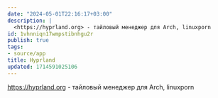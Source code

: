 ```yaml
---
date: "2024-05-01T22:16:17+03:00"
description: |
  <https://hyprland.org> - тайловый менеджер для Arch, linuxporn
id: 1vhnniqn17wmpstibnhgu2r
publish: true
tags:
- source/app
title: Hyprland
updated: 1714591025106
---
```


<https://hyprland.org> - тайловый менеджер для Arch, linuxporn